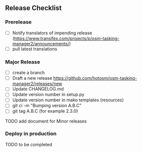 ## Release Checklist

### Prerelease

- [ ] Notify translators of impending release
  (https://www.transifex.com/projects/p/osm-tasking-manager2/announcements/)
- [ ] pull latest translations

### Major Release

- [ ] create a branch
- [ ] Draft a new release https://github.com/hotosm/osm-tasking-manager2/releases/new
- [ ] Update CHANGELOG.md
- [ ] Update version number in setup.py
- [ ] Update version number in mako templates (resources)
- [ ] git ci -m "Bumping version A.B.C"
- [ ] git tag A.B.C (for example 2.3.0)

TODO add document for Minor releases

### Deploy in production

TODO to be completed
